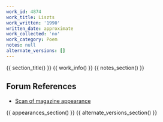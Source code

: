 ```yaml
---
work_id: 4874
work_title: Liszts
work_written: '1990'
written_date: approximate
work_collected: 'no'
work_category: Poem
notes: null
alternate_versions: []
---
```


{{ section_title() }}
{{ work_info() }}
{{ notes_section() }}
## Forum References
- [Scan of magazine appearance](https://bukowskiforum.com/threads/another-chicago-magazine-22.7235/)

{{ appearances_section() }}
{{ alternate_versions_section() }}